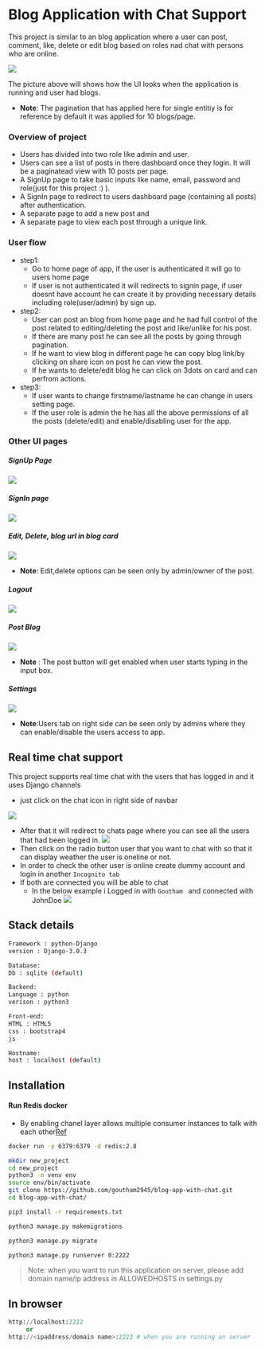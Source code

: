 # Blog Application with Chat Support
This project is similar to an blog application where a user can post, comment, like, delete or edit blog based on roles nad chat with persons who are online. 

![](https://i.imgur.com/fryPSkj.png)


The picture above will shows how the UI looks when the application is running and user had blogs.
- **Note**: The pagination that has applied here for single entitiy is for reference by default it was applied for 10 blogs/page.

### Overview of project 
- Users has divided into two role like admin and user.
- Users can see a list of posts in there dashboard once they login. It will be a paginatead view with 10 posts per page.
- A SignUp page to take basic inputs like name, email, password and role(just for this project :) ).
- A SignIn page to redirect to users dashboard page (containing all posts) after authentication.
- A separate page to add a new post and
- A separate page to view each post through a unique link.

### User flow
- step1:
  - Go to home page of app, if the user is authenticated it will go to users home page
  - If user is not authenticated it will redirects to signin page, if user doesnt have account he can create it by providing necessary details including role(user/admin) by sign up.
- step2:
  - User can post an blog from home page and he had full control of the post related to editing/deleting the post and like/unlike for his post.
  - If there are many post he can see all the posts by going through pagination.
  - If he want to view blog in different page he can copy blog link/by clicking on share icon on post he can view the post.
  - If he wants to delete/edit blog he can click on 3dots on card and can perfrom actions.
- step3:
  - If user wants to change firstname/lastname he can change in users setting page.
  - If the user role is admin the he has all the above permissions of all the posts (delete/edit) and enable/disabling user for the app.
  
### Other UI pages
##### SignUp Page
![](https://i.imgur.com/8YECDTu.png)
  
##### SignIn page
![](https://i.imgur.com/2Pbw8LP.png)
  
##### Edit, Delete, blog url in blog card
![](https://i.imgur.com/bps8EWw.png)

- **Note**: Edit,delete options can be seen only by admin/owner of the post.
  
##### Logout
![](https://i.imgur.com/U5ahSnk.png)
  
##### Post Blog
![](https://i.imgur.com/0NYy4QB.png)
- **Note** : The post button will get enabled when user starts typing in the input box.
  
##### Settings
![](https://i.imgur.com/lDHcRfy.png)
-  **Note**:Users tab on right side can be seen only by admins where they can enable/disable the users access to app.

## Real time chat support
This project supports real time chat with the users that has logged in and it uses Django channels
- just click on the chat icon in right side of navbar

![](https://i.imgur.com/h5yYziO.png)
- After that it will redirect to chats page where you can see all the users that had been logged in.
![](https://i.imgur.com/rhc7D8q.png)
- Then click on the radio button user that you want to chat with so that it can display weather the user is oneline or not.
- In order to check the other user is online create dummy account and login in another `Incognito tab`
- If both are connected you will be able to chat
  - In the below example i Logged in with `Goutham `  and connected with JohnDoe 
![](https://i.imgur.com/vWbyTOE.png)






  
## Stack details
```bash
Framework : python-Django
version : Django-3.0.3

Database:
Db : sqlite (default)

Backend:
Language : python
verison : python3

Front-end:
HTML : HTML5
css : bootstrap4
js

Hostname:
host : localhost (default)
```

## Installation

#### Run Redis docker
- By enabling chanel layer allows multiple consumer instances to talk with each other[Ref](https://channels.readthedocs.io/en/latest/tutorial/part_2.html#enable-a-channel-layer)
```bash
docker run -p 6379:6379 -d redis:2.8
```
```bash
mkdir new_project
cd new_project
python3 -m venv env
source env/bin/activate
git clone https://github.com/goutham2945/blog-app-with-chat.git
cd blog-app-with-chat/
```

```bash
pip3 install -r requirements.txt
```

```bash
python3 manage.py makemigrations
```

```bash
python3 manage.py migrate
```

```bash
python3 manage.py runserver 0:2222 
```
> Note: when you want to run this application on server, please add domain name/ip address in ALLOWEDHOSTS in settings.py

## In browser
```python
http://localhost:2222 
     or
http://<ipaddress/domain name>:2222 # when you are running on server
```


